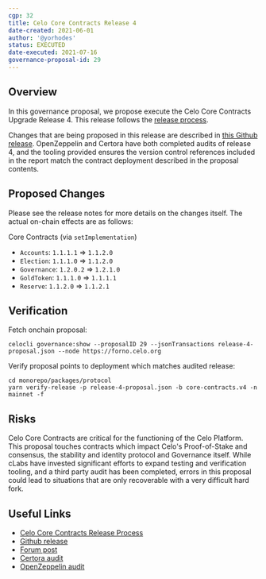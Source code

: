```yaml
---
cgp: 32
title: Celo Core Contracts Release 4
date-created: 2021-06-01
author: '@yorhodes'
status: EXECUTED
date-executed: 2021-07-16
governance-proposal-id: 29
---
```


## Overview

In this governance proposal, we propose execute the Celo Core Contracts Upgrade Release 4. This release follows the [release process](https://docs.celo.org/community/release-process/smart-contracts).

Changes that are being proposed in this release are described in [this Github release](https://github.com/celo-org/celo-monorepo/releases/tag/celo-core-contracts-v5.post-audit). 
OpenZeppelin and Certora have both completed audits of release 4, and the tooling provided ensures the version control references included in the report match the contract deployment described in the proposal contents.

## Proposed Changes

Please see the release notes for more details on the changes itself. The actual on-chain effects are as follows:

Core Contracts (via `setImplementation`)
- `Accounts`: `1.1.1.1` => `1.1.2.0`
- `Election`: `1.1.1.0` => `1.1.2.0`
- `Governance`: `1.2.0.2` => `1.2.1.0`
- `GoldToken`: `1.1.1.0` => `1.1.1.1`
- `Reserve`: `1.1.2.0` => `1.1.2.1`


## Verification

Fetch onchain proposal:
```
celocli governance:show --proposalID 29 --jsonTransactions release-4-proposal.json --node https://forno.celo.org
```

Verify proposal points to deployment which matches audited release:
```
cd monorepo/packages/protocol
yarn verify-release -p release-4-proposal.json -b core-contracts.v4 -n mainnet -f
```

## Risks

Celo Core Contracts are critical for the functioning of the Celo Platform. This proposal touches contracts which impact Celo's Proof-of-Stake and consensus, the stability and identity protocol and Governance itself. 
While cLabs have invested significant efforts to expand testing and verification tooling, and a third party audit has been completed, errors in this proposal could lead to situations that are only recoverable with a very difficult hard fork.

## Useful Links

* [Celo Core Contracts Release Process](https://docs.celo.org/community/release-process/smart-contracts)
* [Github release](https://github.com/celo-org/celo-monorepo/releases/tag/celo-contracts-v5.post-audit)
* [Forum post](https://forum.celo.org/t/core-contracts-release-4/1166)
* [Certora audit](https://certora.atlassian.net/wiki/spaces/CVR/pages/38862852/Formal+Verification+of+Celo+Core+Contracts+Release+4)
* [OpenZeppelin audit](https://blog.openzeppelin.com/celo-audit-release-5/)
